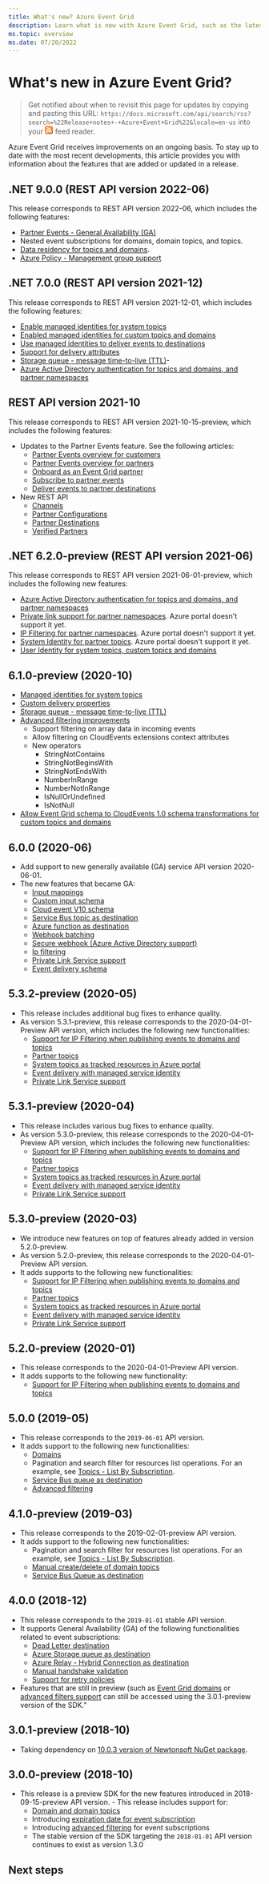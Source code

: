 ```yaml
---
title: What's new? Azure Event Grid
description: Learn what is new with Azure Event Grid, such as the latest release notes, known issues, bug fixes, deprecated functionality, and upcoming changes.
ms.topic: overview
ms.date: 07/20/2022
---
```


# What's new in Azure Event Grid?

>Get notified about when to revisit this page for updates by copying and pasting this URL: `https://docs.microsoft.com/api/search/rss?search=%22Release+notes+-+Azure+Event+Grid%22&locale=en-us` into your ![RSS feed reader icon](./media/whats-new/feed-icon-16x16.png) feed reader.

Azure Event Grid receives improvements on an ongoing basis. To stay up to date with the most recent developments, this article provides you with information about the features that are added or updated in a release. 

## .NET 9.0.0 (REST API version 2022-06)
This release corresponds to REST API version 2022-06, which includes the following features:

- [Partner Events - General Availability (GA)](partner-events-overview-for-partners.md)
- Nested event subscriptions for domains, domain topics, and topics.
- [Data residency for topics and domains](event-grid-faq.md#where-does-azure-event-grid-store-data-).
- [Azure Policy - Management group support](event-schema-policy.md)

## .NET 7.0.0 (REST API version 2021-12)
This release corresponds to REST API version 2021-12-01, which includes the following features:

- [Enable managed identities for system topics](enable-identity-system-topics.md)
- [Enabled managed identities for custom topics and domains](enable-identity-custom-topics-domains.md)
- [Use managed identities to deliver events to destinations](add-identity-roles.md)
- [Support for delivery attributes](delivery-properties.md)
- [Storage queue - message time-to-live (TTL)](delivery-properties.md#configure-time-to-live-on-outgoing-events-to-azure-storage-queues)- 
- [Azure Active Directory authentication for topics and domains, and partner namespaces](authenticate-with-active-directory.md)

## REST API version 2021-10
This release corresponds to REST API version 2021-10-15-preview, which includes the following features:

- Updates to the Partner Events feature. See the following articles:
    - [Partner Events overview for customers](partner-events-overview.md)
    - [Partner Events overview for partners](partner-events-overview-for-partners.md)
    - [Onboard as an Event Grid partner](onboard-partner.md)
    - [Subscribe to partner events](subscribe-to-partner-events.md)
    - [Deliver events to partner destinations](deliver-events-to-partner-destinations.md)
- New REST API
    - [Channels](/rest/api/eventgrid/controlplane-version2021-10-15-preview/channels)
    - [Partner Configurations](/rest/api/eventgrid/controlplane-version2021-10-15-preview/partner-configurations)
    - [Partner Destinations](/rest/api/eventgrid/controlplane-version2021-10-15-preview/partner-destinations)
    - [Verified Partners](/rest/api/eventgrid/controlplane-version2021-10-15-preview/verified-partners)



## .NET 6.2.0-preview (REST API version 2021-06)
This release corresponds to REST API version 2021-06-01-preview, which includes the following new features:

- [Azure Active Directory authentication for topics and domains, and partner namespaces](authenticate-with-active-directory.md)
- [Private link support for partner namespaces](/rest/api/eventgrid/controlplane-version2021-10-15-preview/partner-namespaces/create-or-update#privateendpoint). Azure portal doesn't support it yet. 
- [IP Filtering for partner namespaces](/rest/api/eventgrid/controlplane-version2021-10-15-preview/partner-namespaces/create-or-update#inboundiprule). Azure portal doesn't support it yet. 
- [System Identity for partner topics](/rest/api/eventgrid/controlplane-version2021-10-15-preview/partner-namespaces/update#request-body). Azure portal doesn't support it yet.
- [User Identity for system topics, custom topics and domains](enable-identity-custom-topics-domains.md)

## 6.1.0-preview (2020-10)

- [Managed identities for system topics](enable-identity-system-topics.md)
- [Custom delivery properties](delivery-properties.md)
- [Storage queue - message time-to-live (TTL)](delivery-properties.md#configure-time-to-live-on-outgoing-events-to-azure-storage-queues)
- [Advanced filtering improvements](event-filtering.md#advanced-filtering)
    - Support filtering on array data in incoming events
    - Allow filtering on CloudEvents extensions context attributes
    - New operators
        - StringNotContains
        - StringNotBeginsWith
        - StringNotEndsWith
        - NumberInRange
        - NumberNotInRange
        - IsNullOrUndefined
        - IsNotNull
- [Allow Event Grid schema to CloudEvents 1.0 schema transformations for custom topics and domains](cloudevents-schema.md#configure-event-grid-for-cloudevents)
        

## 6.0.0 (2020-06)
- Add support to new generally available (GA) service API version 2020-06-01.
- The new features that became GA:
    - [Input mappings](input-mappings.md)
    - [Custom input schema](input-mappings.md)
    - [Cloud event V10 schema](cloud-event-schema.md)
    - [Service Bus topic as destination](handler-service-bus.md)
    - [Azure function as destination](handler-functions.md)
    - [Webhook batching](./edge/delivery-output-batching.md)
    - [Secure webhook (Azure Active Directory support)](secure-webhook-delivery.md)
    - [Ip filtering](configure-firewall.md)
    - [Private Link Service support](configure-private-endpoints.md)
    - [Event delivery schema](event-schema.md)

## 5.3.2-preview (2020-05)
- This release includes additional bug fixes to enhance quality.
- As version 5.3.1-preview, this release corresponds to the 2020-04-01-Preview API version, which includes the following new functionalities: 
    - [Support for IP Filtering when publishing events to domains and topics](configure-firewall.md)
    - [Partner topics](./partner-events-overview.md)
    - [System topics as tracked resources in Azure portal](system-topics.md)
    - [Event delivery with managed service identity](managed-service-identity.md) 
    - [Private Link Service support](configure-private-endpoints.md)

## 5.3.1-preview (2020-04)
- This release includes various bug fixes to enhance quality.
- As version 5.3.0-preview, this release corresponds to the 2020-04-01-Preview API version, which includes the following new functionalities: 
    - [Support for IP Filtering when publishing events to domains and topics](configure-firewall.md)
    - [Partner topics](./partner-events-overview.md)
    - [System topics as tracked resources in Azure portal](system-topics.md)
    - [Event delivery with managed service identity](managed-service-identity.md) 
    - [Private Link Service support](configure-private-endpoints.md)

## 5.3.0-preview (2020-03)
- We introduce new features on top of features already added in version 5.2.0-preview. 
- As version 5.2.0-preview, this release corresponds to the 2020-04-01-Preview API version.
- It adds supports to the following new functionalities: 
    - [Support for IP Filtering when publishing events to domains and topics](configure-firewall.md)
    - [Partner topics](./partner-events-overview.md)
    - [System topics as tracked resources in Azure portal](system-topics.md)
    - [Event delivery with managed service identity](managed-service-identity.md) 
    - [Private Link Service support](configure-private-endpoints.md)

## 5.2.0-preview (2020-01)
- This release corresponds to the 2020-04-01-Preview API version.
- It adds supports to the following new functionality:
    - [Support for IP Filtering when publishing events to domains and topics](configure-firewall.md)

## 5.0.0 (2019-05)
- This release corresponds to the `2019-06-01` API version.
- It adds support to the following new functionalities:
	* [Domains](event-domains.md)
	* Pagination and search filter for resources list operations. For an example, see [Topics - List By Subscription](/rest/api/eventgrid/controlplane-version2021-10-15-preview/partner-namespaces/list-by-subscription).
	* [Service Bus queue as destination](handler-service-bus.md)
	* [Advanced filtering](event-filtering.md#advanced-filtering)

## 4.1.0-preview (2019-03)
- This release corresponds to the 2019-02-01-preview API version.
- It adds support to the following new functionalities:
	* Pagination and search filter for resources list operations. For an example, see [Topics - List By Subscription](/rest/api/eventgrid/controlplane-version2021-10-15-preview/partner-namespaces/list-by-subscription).
	* [Manual create/delete of domain topics](how-to-event-domains.md)
	* [Service Bus Queue as destination](handler-service-bus.md)

## 4.0.0 (2018-12)
- This release corresponds to the `2019-01-01` stable API version.
- It supports General Availability (GA) of the following functionalities related to event subscriptions:
	* [Dead Letter destination](manage-event-delivery.md)
	* [Azure Storage queue as destination](handler-storage-queues.md)
	* [Azure Relay - Hybrid Connection as destination](handler-relay-hybrid-connections.md)
	* [Manual handshake validation](webhook-event-delivery.md)
	* [Support for retry policies](delivery-and-retry.md)
- Features that are still in preview (such as [Event Grid domains](event-domains.md) or [advanced filters support](event-filtering.md#advanced-filtering) can still be accessed using the 3.0.1-preview version of the SDK."

## 3.0.1-preview (2018-10)
- Taking dependency on [10.0.3 version of Newtonsoft NuGet package](https://www.nuget.org/packages/Newtonsoft.Json/10.0.3).

## 3.0.0-preview (2018-10)
- This release is a preview SDK for the new features introduced in 2018-09-15-preview API version. - This release includes support for:
    - [Domain and domain topics](event-domains.md)
    - Introducing [expiration date for event subscription](concepts.md#event-subscription-expiration)
    - Introducing [advanced filtering](event-filtering.md#advanced-filtering) for event subscriptions
    - The stable version of the SDK targeting the `2018-01-01` API version continues to exist as version 1.3.0

## Next steps
